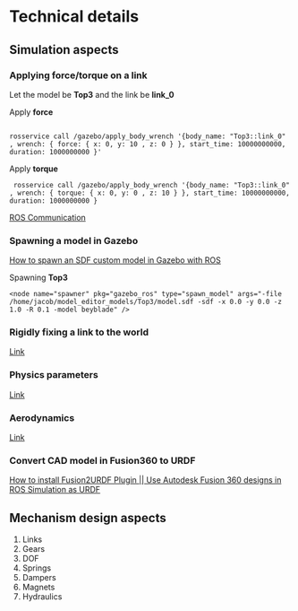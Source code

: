 # Technical details

## Simulation aspects 

### Applying force/torque on a link

Let the model be **Top3** and the link be **link_0**

Apply **force**

```

rosservice call /gazebo/apply_body_wrench '{body_name: "Top3::link_0" , wrench: { force: { x: 0, y: 10 , z: 0 } }, start_time: 10000000000, duration: 1000000000 }'
```

Apply **torque**

```
 rosservice call /gazebo/apply_body_wrench '{body_name: "Top3::link_0" , wrench: { torque: { x: 0, y: 0 , z: 10 } }, start_time: 10000000000, duration: 1000000000 }
```

[ROS Communication](http://gazebosim.org/tutorials/?tut=ros_comm)

### Spawning a model in Gazebo

[How to spawn an SDF custom model in Gazebo with ROS](https://www.youtube.com/watch?v=2UZFzpd5pKk&ab_channel=TheConstruct)

Spawning **Top3**

```
<node name="spawner" pkg="gazebo_ros" type="spawn_model" args="-file /home/jacob/model_editor_models/Top3/model.sdf -sdf -x 0.0 -y 0.0 -z 1.0 -R 0.1 -model beyblade" />
```

### Rigidly fixing a link to the world

[Link](https://classic.gazebosim.org/tutorials?tut=ros_urdf)

### Physics parameters

[Link](https://classic.gazebosim.org/tutorials?tut=physics_params&cat=physics)

### Aerodynamics

[Link](https://classic.gazebosim.org/tutorials?tut=aerodynamics&cat=physics)

### Convert CAD model in Fusion360 to URDF

[How to install Fusion2URDF Plugin || Use Autodesk Fusion 360 designs in ROS Simulation as URDF](https://www.youtube.com/watch?v=TitHYg-5_j8&t=244s&ab_channel=PranshuTople)

## Mechanism design aspects

1) Links
2) Gears
3) DOF
4) Springs
5) Dampers
6) Magnets 
7) Hydraulics

